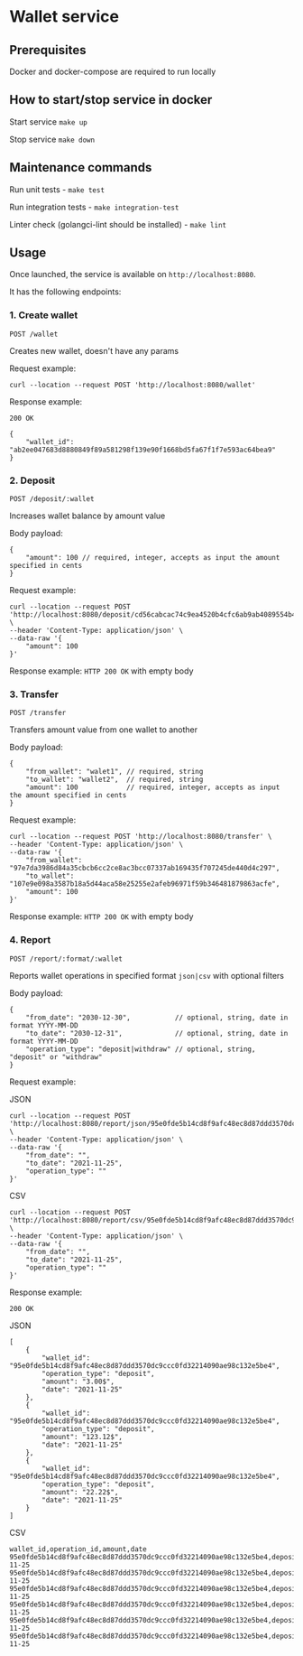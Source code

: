 # Wallet service

## Prerequisites
Docker and docker-compose are required to run locally

## How to start/stop service in docker
Start service `make up`

Stop service `make down`

## Maintenance commands
Run unit tests - `make test`

Run integration tests - `make integration-test`

Linter check (golangci-lint should be installed) - `make lint`


## Usage
Once launched, the service is available on `http://localhost:8080`.

It has the following endpoints:

### 1. Create wallet

`POST /wallet`

Creates new wallet, doesn't have any params

Request example:
```
curl --location --request POST 'http://localhost:8080/wallet'
```
Response example:

`200 OK`
```
{
    "wallet_id": "ab2ee047683d8880849f89a581298f139e90f1668bd5fa67f1f7e593ac64bea9"
}
```

### 2. Deposit

`POST /deposit/:wallet`

Increases wallet balance by amount value

Body payload:
```
{
    "amount": 100 // required, integer, accepts as input the amount specified in cents
}
```

Request example:
```
curl --location --request POST 'http://localhost:8080/deposit/cd56cabcac74c9ea4520b4cfc6ab9ab4089554b40f24735f25b0c518ed5a8164' \
--header 'Content-Type: application/json' \
--data-raw '{
    "amount": 100
}'
```
Response example: `HTTP 200 OK` with empty body

### 3. Transfer

`POST /transfer`

Transfers amount value from one wallet to another

Body payload:
```
{
    "from_wallet": "walet1", // required, string
    "to_wallet": "wallet2",  // required, string
    "amount": 100            // required, integer, accepts as input the amount specified in cents
}
```

Request example:
```
curl --location --request POST 'http://localhost:8080/transfer' \
--header 'Content-Type: application/json' \
--data-raw '{
    "from_wallet": "97e7da3986d84a35cbcb6cc2ce8ac3bcc07337ab169435f707245de440d4c297",
    "to_wallet": "107e9e098a3587b18a5d44aca58e25255e2afeb96971f59b346481879863acfe",
    "amount": 100
}'
```
Response example: `HTTP 200 OK` with empty body

### 4. Report

`POST /report/:format/:wallet`

Reports wallet operations in specified format `json|csv` with optional filters

Body payload:
```
{
    "from_date": "2030-12-30",           // optional, string, date in format YYYY-MM-DD
    "to_date": "2030-12-31",             // optional, string, date in format YYYY-MM-DD
    "operation_type": "deposit|withdraw" // optional, string, "deposit" or "withdraw"
}
```

Request example:

JSON

```
curl --location --request POST 'http://localhost:8080/report/json/95e0fde5b14cd8f9afc48ec8d87ddd3570dc9ccc0fd32214090ae98c132e5be4' \
--header 'Content-Type: application/json' \
--data-raw '{
    "from_date": "",
    "to_date": "2021-11-25",
    "operation_type": ""
}'
```
CSV
```
curl --location --request POST 'http://localhost:8080/report/csv/95e0fde5b14cd8f9afc48ec8d87ddd3570dc9ccc0fd32214090ae98c132e5be4' \
--header 'Content-Type: application/json' \
--data-raw '{
    "from_date": "",
    "to_date": "2021-11-25",
    "operation_type": ""
}'
```
Response example:

`200 OK`

JSON

```
[
    {
        "wallet_id": "95e0fde5b14cd8f9afc48ec8d87ddd3570dc9ccc0fd32214090ae98c132e5be4",
        "operation_type": "deposit",
        "amount": "3.00$",
        "date": "2021-11-25"
    },
    {
        "wallet_id": "95e0fde5b14cd8f9afc48ec8d87ddd3570dc9ccc0fd32214090ae98c132e5be4",
        "operation_type": "deposit",
        "amount": "123.12$",
        "date": "2021-11-25"
    },
    {
        "wallet_id": "95e0fde5b14cd8f9afc48ec8d87ddd3570dc9ccc0fd32214090ae98c132e5be4",
        "operation_type": "deposit",
        "amount": "22.22$",
        "date": "2021-11-25"
    }
]
```
CSV
```
wallet_id,operation_id,amount,date
95e0fde5b14cd8f9afc48ec8d87ddd3570dc9ccc0fd32214090ae98c132e5be4,deposit,1.00$,2021-11-25
95e0fde5b14cd8f9afc48ec8d87ddd3570dc9ccc0fd32214090ae98c132e5be4,deposit,1.00$,2021-11-25
95e0fde5b14cd8f9afc48ec8d87ddd3570dc9ccc0fd32214090ae98c132e5be4,deposit,1.00$,2021-11-25
95e0fde5b14cd8f9afc48ec8d87ddd3570dc9ccc0fd32214090ae98c132e5be4,deposit,3.00$,2021-11-25
95e0fde5b14cd8f9afc48ec8d87ddd3570dc9ccc0fd32214090ae98c132e5be4,deposit,123.12$,2021-11-25
95e0fde5b14cd8f9afc48ec8d87ddd3570dc9ccc0fd32214090ae98c132e5be4,deposit,22.22$,2021-11-25

```
